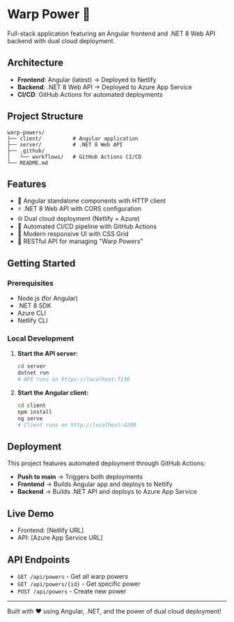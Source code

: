 # Warp Power 🚀

Full-stack application featuring an Angular frontend and .NET 8 Web API backend with dual cloud deployment.

## Architecture

- **Frontend**: Angular (latest) → Deployed to Netlify
- **Backend**: .NET 8 Web API → Deployed to Azure App Service
- **CI/CD**: GitHub Actions for automated deployments

## Project Structure

```
warp-powers/
├── client/          # Angular application
├── server/          # .NET 8 Web API
├── .github/
│   └── workflows/   # GitHub Actions CI/CD
└── README.md
```

## Features

- 🎯 Angular standalone components with HTTP client
- ⚡ .NET 8 Web API with CORS configuration
- 🌐 Dual cloud deployment (Netlify + Azure)
- 🔄 Automated CI/CD pipeline with GitHub Actions
- 🎨 Modern responsive UI with CSS Grid
- 📡 RESTful API for managing "Warp Powers"

## Getting Started

### Prerequisites

- Node.js (for Angular)
- .NET 8 SDK
- Azure CLI
- Netlify CLI

### Local Development

1. **Start the API server:**
   ```bash
   cd server
   dotnet run
   # API runs on https://localhost:7136
   ```

2. **Start the Angular client:**
   ```bash
   cd client
   npm install
   ng serve
   # Client runs on http://localhost:4200
   ```

## Deployment

This project features automated deployment through GitHub Actions:

- **Push to main** → Triggers both deployments
- **Frontend** → Builds Angular app and deploys to Netlify
- **Backend** → Builds .NET API and deploys to Azure App Service

## Live Demo

- Frontend: [Netlify URL]
- API: [Azure App Service URL]

## API Endpoints

- `GET /api/powers` - Get all warp powers
- `GET /api/powers/{id}` - Get specific power
- `POST /api/powers` - Create new power

---

Built with ❤️ using Angular, .NET, and the power of dual cloud deployment!
